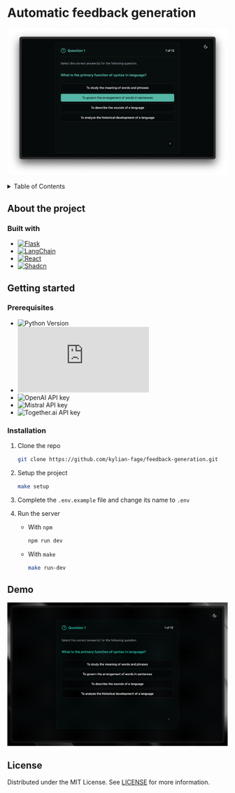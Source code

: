 # Automatic feedback generation

![homescreen](./assets/screenshots/homescreen.png)

<details>
  <summary>Table of Contents</summary>
  <ol>
    <li>
      <a href="#about-the-project">About The Project</a>
      <ul>
        <li><a href="#built-with">Built With</a></li>
      </ul>
    </li>
    <li>
      <a href="#getting-started">Getting Started</a>
      <ul>
        <li><a href="#prerequisites">Prerequisites</a></li>
        <li><a href="#installation">Installation</a></li>
      </ul>
    </li>
    <li><a href="#demo">Demo</a></li>
    <li><a href="#license">License</a></li>
  </ol>
</details>

## About the project

### Built with

- [![Flask][Flask]][Flask-url]
- [![LangChain][LangChain]][LangChain-url]
- [![React][React]][React-url]
- [![Shadcn][Shadcn]][Shadcn-url]

## Getting started

### Prerequisites

- ![Python Version][python-version]
- ![Node Version][node-version]
- ![OpenAI API key][openai-apikey]
- ![Mistral API key][mistral-apikey]
- ![Together.ai API key][together-apikey]

### Installation

1. Clone the repo
    ```sh
    git clone https://github.com/kylian-fage/feedback-generation.git
    ```

2. Setup the project
    ```sh
    make setup
    ```

3. Complete the `.env.example` file and change its name to `.env`

4. Run the server
   - With `npm`

        ```sh
        npm run dev
        ```

   - With `make`

        ```sh
        make run-dev
        ```

## Demo

![demo](./assets/screenshots/demo.gif)

## License

Distributed under the MIT License. See [LICENSE](https://github.com/kylian-fage/feedback-generation/blob/main/LICENSE) for more information.

[shadcn]: https://img.shields.io/badge/shadcn-%23000?logo=shadcn%2Fui&logoColor=black&labelColor=white
[shadcn-url]: https://ui.shadcn.com/
[langchain]: https://img.shields.io/badge/%F0%9F%A6%9C%F0%9F%94%97-LangChain-green?labelColor=white
[langchain-url]: https://www.langchain.com/
[react]: https://img.shields.io/badge/React-%2300D8FF?logo=react&labelColor=white
[react-url]: https://react.dev/
[flask]: https://img.shields.io/badge/Flask-%233BA9BF?logo=flask&logoColor=%233BA9BF&labelColor=white
[flask-url]: https://flask.palletsprojects.com/
[python-version]: https://img.shields.io/badge/Python-^3.12-silver?labelColor=white&logo=python
[node-version]: https://img.shields.io/badge/Node.js-^20.0-silver?labelColor=white&logo=node.js
[openai-apikey]: https://img.shields.io/badge/OpenAI-API%20key-silver?style=flat&logo=openai&logoColor=black&labelColor=white
[mistral-apikey]: https://img.shields.io/badge/Mistral-API%20key-silver?logo=data%3Aimage%2Fsvg%2Bxml%3Bbase64%2CPD94bWwgdmVyc2lvbj0iMS4wIiBlbmNvZGluZz0iVVRGLTgiPz4KPHN2ZyB3aWR0aD0iMjU2cHgiIGhlaWdodD0iMjMzcHgiIHZpZXdCb3g9IjAgMCAyNTYgMjMzIiB2ZXJzaW9uPSIxLjEiIHhtbG5zPSJodHRwOi8vd3d3LnczLm9yZy8yMDAwL3N2ZyIgcHJlc2VydmVBc3BlY3RSYXRpbz0ieE1pZFlNaWQiPgogICAgPHRpdGxlPk1pc3RyYWwgQUk8L3RpdGxlPgogICAgPGc%2BCiAgICAgICAgPHJlY3QgZmlsbD0iIzAwMDAwMCIgeD0iMTg2LjE4MTgxOCIgeT0iMCIgd2lkdGg9IjQ2LjU0NTQ1NDUiIGhlaWdodD0iNDYuNTQ1NDU0NSI%2BPC9yZWN0PgogICAgICAgIDxyZWN0IGZpbGw9IiNGN0QwNDYiIHg9IjIwOS40NTQ1NDUiIHk9IjAiIHdpZHRoPSI0Ni41NDU0NTQ1IiBoZWlnaHQ9IjQ2LjU0NTQ1NDUiPjwvcmVjdD4KICAgICAgICA8cmVjdCBmaWxsPSIjMDAwMDAwIiB4PSIwIiB5PSIwIiB3aWR0aD0iNDYuNTQ1NDU0NSIgaGVpZ2h0PSI0Ni41NDU0NTQ1Ij48L3JlY3Q%2BCiAgICAgICAgPHJlY3QgZmlsbD0iIzAwMDAwMCIgeD0iMCIgeT0iNDYuNTQ1NDU0NSIgd2lkdGg9IjQ2LjU0NTQ1NDUiIGhlaWdodD0iNDYuNTQ1NDU0NSI%2BPC9yZWN0PgogICAgICAgIDxyZWN0IGZpbGw9IiMwMDAwMDAiIHg9IjAiIHk9IjkzLjA5MDkwOTEiIHdpZHRoPSI0Ni41NDU0NTQ1IiBoZWlnaHQ9IjQ2LjU0NTQ1NDUiPjwvcmVjdD4KICAgICAgICA8cmVjdCBmaWxsPSIjMDAwMDAwIiB4PSIwIiB5PSIxMzkuNjM2MzY0IiB3aWR0aD0iNDYuNTQ1NDU0NSIgaGVpZ2h0PSI0Ni41NDU0NTQ1Ij48L3JlY3Q%2BCiAgICAgICAgPHJlY3QgZmlsbD0iIzAwMDAwMCIgeD0iMCIgeT0iMTg2LjE4MTgxOCIgd2lkdGg9IjQ2LjU0NTQ1NDUiIGhlaWdodD0iNDYuNTQ1NDU0NSI%2BPC9yZWN0PgogICAgICAgIDxyZWN0IGZpbGw9IiNGN0QwNDYiIHg9IjIzLjI3MjcyNzMiIHk9IjAiIHdpZHRoPSI0Ni41NDU0NTQ1IiBoZWlnaHQ9IjQ2LjU0NTQ1NDUiPjwvcmVjdD4KICAgICAgICA8cmVjdCBmaWxsPSIjRjJBNzNCIiB4PSIyMDkuNDU0NTQ1IiB5PSI0Ni41NDU0NTQ1IiB3aWR0aD0iNDYuNTQ1NDU0NSIgaGVpZ2h0PSI0Ni41NDU0NTQ1Ij48L3JlY3Q%2BCiAgICAgICAgPHJlY3QgZmlsbD0iI0YyQTczQiIgeD0iMjMuMjcyNzI3MyIgeT0iNDYuNTQ1NDU0NSIgd2lkdGg9IjQ2LjU0NTQ1NDUiIGhlaWdodD0iNDYuNTQ1NDU0NSI%2BPC9yZWN0PgogICAgICAgIDxyZWN0IGZpbGw9IiMwMDAwMDAiIHg9IjEzOS42MzYzNjQiIHk9IjQ2LjU0NTQ1NDUiIHdpZHRoPSI0Ni41NDU0NTQ1IiBoZWlnaHQ9IjQ2LjU0NTQ1NDUiPjwvcmVjdD4KICAgICAgICA8cmVjdCBmaWxsPSIjRjJBNzNCIiB4PSIxNjIuOTA5MDkxIiB5PSI0Ni41NDU0NTQ1IiB3aWR0aD0iNDYuNTQ1NDU0NSIgaGVpZ2h0PSI0Ni41NDU0NTQ1Ij48L3JlY3Q%2BCiAgICAgICAgPHJlY3QgZmlsbD0iI0YyQTczQiIgeD0iNjkuODE4MTgxOCIgeT0iNDYuNTQ1NDU0NSIgd2lkdGg9IjQ2LjU0NTQ1NDUiIGhlaWdodD0iNDYuNTQ1NDU0NSI%2BPC9yZWN0PgogICAgICAgIDxyZWN0IGZpbGw9IiNFRTc5MkYiIHg9IjExNi4zNjM2MzYiIHk9IjkzLjA5MDkwOTEiIHdpZHRoPSI0Ni41NDU0NTQ1IiBoZWlnaHQ9IjQ2LjU0NTQ1NDUiPjwvcmVjdD4KICAgICAgICA8cmVjdCBmaWxsPSIjRUU3OTJGIiB4PSIxNjIuOTA5MDkxIiB5PSI5My4wOTA5MDkxIiB3aWR0aD0iNDYuNTQ1NDU0NSIgaGVpZ2h0PSI0Ni41NDU0NTQ1Ij48L3JlY3Q%2BCiAgICAgICAgPHJlY3QgZmlsbD0iI0VFNzkyRiIgeD0iNjkuODE4MTgxOCIgeT0iOTMuMDkwOTA5MSIgd2lkdGg9IjQ2LjU0NTQ1NDUiIGhlaWdodD0iNDYuNTQ1NDU0NSI%2BPC9yZWN0PgogICAgICAgIDxyZWN0IGZpbGw9IiMwMDAwMDAiIHg9IjkzLjA5MDkwOTEiIHk9IjEzOS42MzYzNjQiIHdpZHRoPSI0Ni41NDU0NTQ1IiBoZWlnaHQ9IjQ2LjU0NTQ1NDUiPjwvcmVjdD4KICAgICAgICA8cmVjdCBmaWxsPSIjRUI1ODI5IiB4PSIxMTYuMzYzNjM2IiB5PSIxMzkuNjM2MzY0IiB3aWR0aD0iNDYuNTQ1NDU0NSIgaGVpZ2h0PSI0Ni41NDU0NTQ1Ij48L3JlY3Q%2BCiAgICAgICAgPHJlY3QgZmlsbD0iI0VFNzkyRiIgeD0iMjA5LjQ1NDU0NSIgeT0iOTMuMDkwOTA5MSIgd2lkdGg9IjQ2LjU0NTQ1NDUiIGhlaWdodD0iNDYuNTQ1NDU0NSI%2BPC9yZWN0PgogICAgICAgIDxyZWN0IGZpbGw9IiNFRTc5MkYiIHg9IjIzLjI3MjcyNzMiIHk9IjkzLjA5MDkwOTEiIHdpZHRoPSI0Ni41NDU0NTQ1IiBoZWlnaHQ9IjQ2LjU0NTQ1NDUiPjwvcmVjdD4KICAgICAgICA8cmVjdCBmaWxsPSIjMDAwMDAwIiB4PSIxODYuMTgxODE4IiB5PSIxMzkuNjM2MzY0IiB3aWR0aD0iNDYuNTQ1NDU0NSIgaGVpZ2h0PSI0Ni41NDU0NTQ1Ij48L3JlY3Q%2BCiAgICAgICAgPHJlY3QgZmlsbD0iI0VCNTgyOSIgeD0iMjA5LjQ1NDU0NSIgeT0iMTM5LjYzNjM2NCIgd2lkdGg9IjQ2LjU0NTQ1NDUiIGhlaWdodD0iNDYuNTQ1NDU0NSI%2BPC9yZWN0PgogICAgICAgIDxyZWN0IGZpbGw9IiMwMDAwMDAiIHg9IjE4Ni4xODE4MTgiIHk9IjE4Ni4xODE4MTgiIHdpZHRoPSI0Ni41NDU0NTQ1IiBoZWlnaHQ9IjQ2LjU0NTQ1NDUiPjwvcmVjdD4KICAgICAgICA8cmVjdCBmaWxsPSIjRUI1ODI5IiB4PSIyMy4yNzI3MjczIiB5PSIxMzkuNjM2MzY0IiB3aWR0aD0iNDYuNTQ1NDU0NSIgaGVpZ2h0PSI0Ni41NDU0NTQ1Ij48L3JlY3Q%2BCiAgICAgICAgPHJlY3QgZmlsbD0iI0VBMzMyNiIgeD0iMjA5LjQ1NDU0NSIgeT0iMTg2LjE4MTgxOCIgd2lkdGg9IjQ2LjU0NTQ1NDUiIGhlaWdodD0iNDYuNTQ1NDU0NSI%2BPC9yZWN0PgogICAgICAgIDxyZWN0IGZpbGw9IiNFQTMzMjYiIHg9IjIzLjI3MjcyNzMiIHk9IjE4Ni4xODE4MTgiIHdpZHRoPSI0Ni41NDU0NTQ1IiBoZWlnaHQ9IjQ2LjU0NTQ1NDUiPjwvcmVjdD4KICAgIDwvZz4KPC9zdmc%2BCg%3D%3D&labelColor=white
[together-apikey]: https://img.shields.io/badge/Together.ai-API%20key-silver?style=flat&labelColor=white

